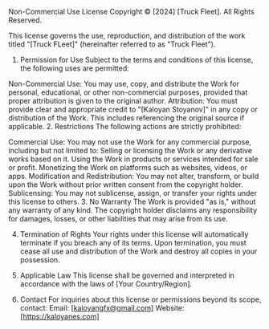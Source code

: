 Non-Commercial Use License
Copyright © [2024] [Truck Fleet]. All Rights Reserved.

This license governs the use, reproduction, and distribution of the work titled "[Truck FLeet]" (hereinafter referred to as "Truck Fleet").

1. Permission for Use
Subject to the terms and conditions of this license, the following uses are permitted:

Non-Commercial Use: You may use, copy, and distribute the Work for personal, educational, or other non-commercial purposes, provided that proper attribution is given to the original author.
Attribution: You must provide clear and appropriate credit to "[Kaloyan Stoyanov]" in any copy or distribution of the Work. This includes referencing the original source if applicable.
2. Restrictions
The following actions are strictly prohibited:

Commercial Use: You may not use the Work for any commercial purpose, including but not limited to:
Selling or licensing the Work or any derivative works based on it.
Using the Work in products or services intended for sale or profit.
Monetizing the Work on platforms such as websites, videos, or apps.
Modification and Redistribution: You may not alter, transform, or build upon the Work without prior written consent from the copyright holder.
Sublicensing: You may not sublicense, assign, or transfer your rights under this license to others.
3. No Warranty
The Work is provided "as is," without any warranty of any kind. The copyright holder disclaims any responsibility for damages, losses, or other liabilities that may arise from its use.

4. Termination of Rights
Your rights under this license will automatically terminate if you breach any of its terms. Upon termination, you must cease all use and distribution of the Work and destroy all copies in your possession.

5. Applicable Law
This license shall be governed and interpreted in accordance with the laws of [Your Country/Region].

6. Contact
For inquiries about this license or permissions beyond its scope, contact: Email: [kaloyangfx@gmail.com]
Website: [https://kaloyanes.com]
